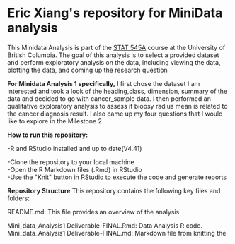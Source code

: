 # Eric Xiang's repository for MiniData analysis

This Minidata Analysis is part of the [STAT 545A](https://stat545.stat.ubc.ca/syllabus-545a/) course at the University of British Columbia. The goal of this analysis is to select a provided dataset and perform exploratory analysis on the data, including viewing the data, plotting the data, and coming up the research question

**For Minidata Analysis 1 specifically,** I first chose the dataset I am interested and took a look of the heading,class, dimension, summary of the data and decided to go with cancer_sample data. I then performed an qualitative exploratory analysis to assess if biopsy radius mean is related to the cancer diagnosis result. I also came up my four questions that I would like to explore in the Milestone 2.

**How to run this repository:**

-R and RStudio installed and up to date(V4.41)

-Clone the repository to your local machine\
-Open the R Markdown files (.Rmd) in RStudio\
-Use the "Knit" button in RStudio to execute the code and generate reports

**Repository Structure** This repository contains the following key files and folders:

README.md: This file provides an overview of the analysis

Mini_data_Analysis1 Deliverable-FINAL.Rmd: Data Analysis R code. Mini_data_Analysis1 Deliverable-FINAL.md: Markdown file from knitting the
